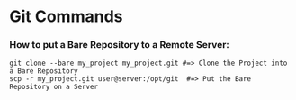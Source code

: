 # Git Commands

### How to put a Bare Repository to a Remote Server:
```shell
git clone --bare my_project my_project.git #=> Clone the Project into a Bare Repository
scp -r my_project.git user@server:/opt/git  #=> Put the Bare Repository on a Server
```
